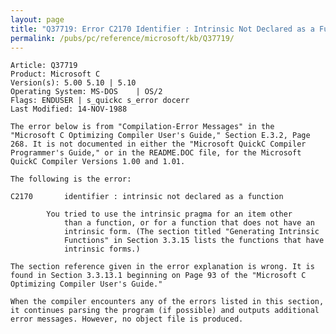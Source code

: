 ```yaml
---
layout: page
title: "Q37719: Error C2170 Identifier : Intrinsic Not Declared as a Function"
permalink: /pubs/pc/reference/microsoft/kb/Q37719/
---
```


	Article: Q37719
	Product: Microsoft C
	Version(s): 5.00 5.10 | 5.10
	Operating System: MS-DOS    | OS/2
	Flags: ENDUSER | s_quickc s_error docerr
	Last Modified: 14-NOV-1988
	
	The error below is from "Compilation-Error Messages" in the
	"Microsoft C Optimizing Compiler User's Guide," Section E.3.2, Page
	268. It is not documented in either the "Microsoft QuickC Compiler
	Programmer's Guide," or in the README.DOC file, for the Microsoft
	QuickC Compiler Versions 1.00 and 1.01.
	
	The following is the error:
	
	C2170       identifier : intrinsic not declared as a function
	
	        You tried to use the intrinsic pragma for an item other
	            than a function, or for a function that does not have an
	            intrinsic form. (The section titled "Generating Intrinsic
	            Functions" in Section 3.3.15 lists the functions that have
	            intrinsic forms.)
	
	The section reference given in the error explanation is wrong. It is
	found in Section 3.3.13.1 beginning on Page 93 of the "Microsoft C
	Optimizing Compiler User's Guide."
	
	When the compiler encounters any of the errors listed in this section,
	it continues parsing the program (if possible) and outputs additional
	error messages. However, no object file is produced.
